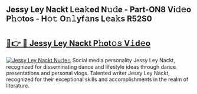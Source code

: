 ## Jessy Ley Nackt L𝚎a𝚔ed N𝚞𝚍e - Part-ON8 Vi𝚍𝚎o P𝚑𝚘tos - H𝚘𝚝 O𝚗𝚕yf𝚊ns L𝚎a𝚔s R52S0

# <h2><a href="http://kf70ttv.oniu.top/?m=Jessy+Ley+Nackt">🔗👉 🔴 Jessy Ley Nackt P𝚑ot𝚘𝚜 V𝚒d𝚎o</a></h2>

[![Jessy Ley Nackt Nu𝚍e𝚜](https://i.imgur.com/0qMVB7G.gif)](http://kf70ttv.oniu.top/?m=Jessy+Ley+Nackt)
Social media personality Jessy Ley Nackt, recognized for disseminating dance and lifestyle ideas through dance presentations and personal vlogs. Talented writer Jessy Ley Nackt, recognized for their exceptional skills and accomplishments in the realm of literature.  
